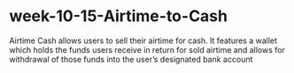 # week-10-15-Airtime-to-Cash
Airtime Cash allows users to sell their airtime for cash. It features a wallet which holds the funds users receive in return for sold airtime and allows for withdrawal of those funds into the user’s designated bank account
